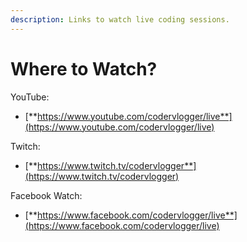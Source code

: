 ```yaml
---
description: Links to watch live coding sessions.
---
```


# Where to Watch?

YouTube:

- [**https://www.youtube.com/codervlogger/live**](https://www.youtube.com/codervlogger/live)

Twitch:

- [**https://www.twitch.tv/codervlogger**](https://www.twitch.tv/codervlogger)

Facebook Watch:

- [**https://www.facebook.com/codervlogger/live**](https://www.facebook.com/codervlogger/live)

